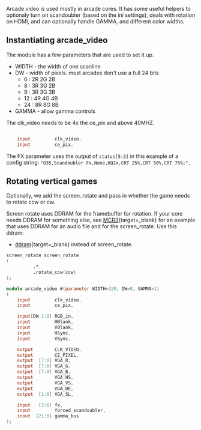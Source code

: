 Arcade video is used mostly in arcade cores. It has some useful helpers to optionaly turn on scandoubler (based on the ini settings), deals with rotation on HDMI, and can optionally handle GAMMA, and different color widths.

## Instantiating arcade_video

The module has a few parameters that are used to set it up.

* WIDTH - the width of one scanline
* DW - width of pixels. most arcades don't use a full 24 bits
   *  6 : 2R 2G 2B
   *  8 : 3R 3G 2B
   *  9 : 3R 3G 3B
   * 12 : 4R 4G 4B
   * 24 : 8R 8G 8B
* GAMMA - allow gamma controls

The clk_video needs to be 4x the ce_pix and above 40MHZ.

```verilog

	input         clk_video,
	input         ce_pix,
```

The FX parameter uses the output of `status[5:3]` in this example of a config string: `"O35,Scandoubler Fx,None,HQ2x,CRT 25%,CRT 50%,CRT 75%;",`

## Rotating vertical games 

Optionally, we add the screen_rotate and pass in whether the game needs to rotate ccw or cw.

Screen rotate uses DDRAM for the framebuffer for rotation. If your core needs DDRAM for something else, see [MCR3](https://github.com/MiSTer-devel/Arcade-MCR3_MiSTer){target=_blank} for an example that uses DDRAM for an audio file and for the screen_rotate. Use this ddram: 

* [ddram](https://github.com/MiSTer-devel/Arcade-MCR3_MiSTer/blob/master/rtl/ddram.sv){target=_blank} instead of screen_rotate.

```verilog
screen_rotate screen_rotate
(
		  .*,
		  .rotate_ccw(ccw)
);

module arcade_video #(parameter WIDTH=320, DW=8, GAMMA=1)
(
	input         clk_video,
	input         ce_pix,

	input[DW-1:0] RGB_in,
	input         HBlank,
	input         VBlank,
	input         HSync,
	input         VSync,

	output        CLK_VIDEO,
	output        CE_PIXEL,
	output  [7:0] VGA_R,
	output  [7:0] VGA_G,
	output  [7:0] VGA_B,
	output        VGA_HS,
	output        VGA_VS,
	output        VGA_DE,
	output  [1:0] VGA_SL,

	input   [2:0] fx,
	input         forced_scandoubler,
	inout  [21:0] gamma_bus
);
```
